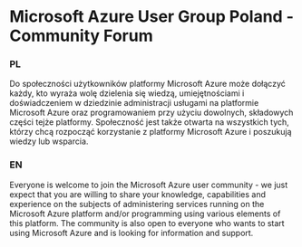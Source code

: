 # Microsoft Azure User Group Poland - Community Forum

### PL
Do społeczności użytkowników platformy Microsoft Azure może dołączyć każdy, kto wyraża wolę dzielenia się wiedzą, umiejętnościami i doświadczeniem w dziedzinie administracji usługami na platformie Microsoft Azure oraz programowaniem przy użyciu dowolnych, składowych części tejże platformy. Społeczność jest także otwarta na wszystkich tych, którzy chcą rozpocząć korzystanie z platformy Microsoft Azure i poszukują wiedzy lub wsparcia.

### EN
Everyone is welcome to join the Microsoft Azure user community - we just expect that you are willing to share your knowledge, capabilities and experience on the subjects of administering services running on the Microsoft Azure platform and/or programming using various elements of this platform. The community is also open to everyone who wants to start using Microsoft Azure and is looking for information and support.
